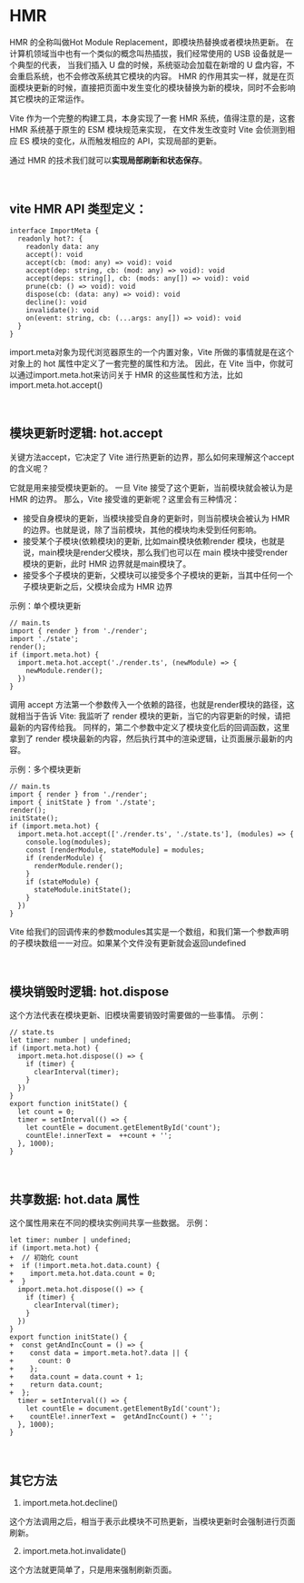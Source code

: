 # HMR
HMR 的全称叫做Hot Module Replacement，即模块热替换或者模块热更新。
在计算机领域当中也有一个类似的概念叫热插拔，我们经常使用的 USB 设备就是一个典型的代表，
当我们插入 U 盘的时候，系统驱动会加载在新增的 U 盘内容，不会重启系统，也不会修改系统其它模块的内容。
HMR 的作用其实一样，就是在页面模块更新的时候，直接把页面中发生变化的模块替换为新的模块，同时不会影响其它模块的正常运作。

Vite 作为一个完整的构建工具，本身实现了一套 HMR 系统，值得注意的是，这套 HMR 系统基于原生的 ESM 模块规范来实现，
在文件发生改变时 Vite 会侦测到相应 ES 模块的变化，从而触发相应的 API，实现局部的更新。

通过 HMR 的技术我们就可以<strong>实现局部刷新和状态保存</strong>。

<br>

## vite HMR API 类型定义：
```
interface ImportMeta {
  readonly hot?: {
    readonly data: any
    accept(): void
    accept(cb: (mod: any) => void): void
    accept(dep: string, cb: (mod: any) => void): void
    accept(deps: string[], cb: (mods: any[]) => void): void
    prune(cb: () => void): void
    dispose(cb: (data: any) => void): void
    decline(): void
    invalidate(): void
    on(event: string, cb: (...args: any[]) => void): void
  }
}
```
import.meta对象为现代浏览器原生的一个内置对象，Vite 所做的事情就是在这个对象上的 hot 属性中定义了一套完整的属性和方法。
因此，在 Vite 当中，你就可以通过import.meta.hot来访问关于 HMR 的这些属性和方法，比如import.meta.hot.accept()

<br>

## 模块更新时逻辑: hot.accept
关键方法accept，它决定了 Vite 进行热更新的边界，那么如何来理解这个accept的含义呢？

它就是用来接受模块更新的。 一旦 Vite 接受了这个更新，当前模块就会被认为是 HMR 的边界。
那么，Vite 接受谁的更新呢？这里会有三种情况：
- 接受自身模块的更新，当模块接受自身的更新时，则当前模块会被认为 HMR 的边界。也就是说，除了当前模块，其他的模块均未受到任何影响。
- 接受某个子模块(依赖模块)的更新, 比如main模块依赖render 模块，也就是说，main模块是render父模块，那么我们也可以在 main 模块中接受render模块的更新，此时 HMR 边界就是main模块了。
- 接受多个子模块的更新，父模块可以接受多个子模块的更新，当其中任何一个子模块更新之后，父模块会成为 HMR 边界

示例：单个模块更新
```
// main.ts
import { render } from './render';
import './state';
render();
if (import.meta.hot) {
  import.meta.hot.accept('./render.ts', (newModule) => {
    newModule.render();
  })
}
```
调用 accept 方法第一个参数传入一个依赖的路径，也就是render模块的路径，这就相当于告诉 Vite: 
我监听了 render 模块的更新，当它的内容更新的时候，请把最新的内容传给我。
同样的，第二个参数中定义了模块变化后的回调函数，这里拿到了 render 模块最新的内容，然后执行其中的渲染逻辑，让页面展示最新的内容。


示例：多个模块更新
```
// main.ts
import { render } from './render';
import { initState } from './state';
render();
initState();
if (import.meta.hot) {
  import.meta.hot.accept(['./render.ts', './state.ts'], (modules) => {
    console.log(modules);
    const [renderModule, stateModule] = modules;
    if (renderModule) {
      renderModule.render();
    }
    if (stateModule) {
      stateModule.initState();
    }
  })
}
```
Vite 给我们的回调传来的参数modules其实是一个数组，和我们第一个参数声明的子模块数组一一对应。如果某个文件没有更新就会返回undefined

<br>

## 模块销毁时逻辑: hot.dispose
这个方法代表在模块更新、旧模块需要销毁时需要做的一些事情。
示例：
```
// state.ts
let timer: number | undefined;
if (import.meta.hot) {
  import.meta.hot.dispose(() => {
    if (timer) {
      clearInterval(timer);
    }
  })
}
export function initState() {
  let count = 0;
  timer = setInterval(() => {
    let countEle = document.getElementById('count');
    countEle!.innerText =  ++count + '';
  }, 1000);
}
```

<br>

## 共享数据: hot.data 属性
这个属性用来在不同的模块实例间共享一些数据。
示例：
```
let timer: number | undefined;
if (import.meta.hot) {
+  // 初始化 count
+  if (!import.meta.hot.data.count) {
+    import.meta.hot.data.count = 0;
+  }
  import.meta.hot.dispose(() => {
    if (timer) {
      clearInterval(timer);
    }
  })
}
export function initState() {
+  const getAndIncCount = () => {
+    const data = import.meta.hot?.data || {
+      count: 0
+    };
+    data.count = data.count + 1;
+    return data.count;
+  };
  timer = setInterval(() => {
    let countEle = document.getElementById('count');
+    countEle!.innerText =  getAndIncCount() + '';
  }, 1000);
}
```

<br>

## 其它方法
1. import.meta.hot.decline()

这个方法调用之后，相当于表示此模块不可热更新，当模块更新时会强制进行页面刷新。

2. import.meta.hot.invalidate()

这个方法就更简单了，只是用来强制刷新页面。

